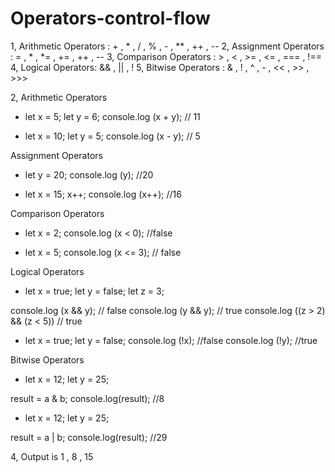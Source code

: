 # Operators-control-flow

1, Arithmetic Operators : + , * , / , % , - , ** , ++ , --
2, Assignment Operators : = , * , *= , += , ++ , --
3, Comparison Operators : > , < , >= , <= , === , !==
4, Logical Operators: && , || , !
5, Bitwise Operators : & , ! , ^ , - , << , >> , >>>


2, Arithmetic Operators
- let x = 5;
let y = 6;
console.log (x + y); // 11

- let x = 10;
let y = 5;
console.log (x - y); // 5


Assignment Operators
- let y = 20;
console.log (y); //20

- let x = 15;
  x++;
  console.log (x++); //16


Comparison Operators
- let x = 2;
 console.log (x < 0); //false

- let x = 5;
console.log (x <= 3); // false


Logical Operators
- let x = true;
let y = false;
let z = 3;

console.log (x && y); // false
console.log (y && y); // true
console.log ((z > 2) && (z < 5)) // true

- let x = true;
let y = false;
console.log (!x); //false
console.log (!y); //true


Bitwise Operators
- let x = 12;
let y = 25;

result = a & b;
console.log(result); //8

- let x = 12;
let y = 25;

result = a | b; 
console.log(result); //29

4, Output is 1 , 8 , 15
